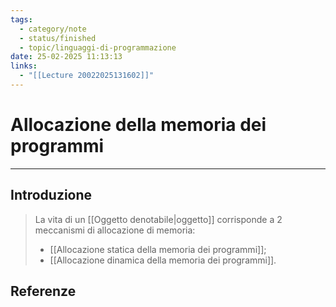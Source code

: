 ```yaml
---
tags:
  - category/note
  - status/finished
  - topic/linguaggi-di-programmazione
date: 25-02-2025 11:13:13
links:
  - "[[Lecture 20022025131602]]"
---
```

# Allocazione della memoria dei programmi
---
## Introduzione
> La vita di un [[Oggetto denotabile|oggetto]] corrisponde a 2 meccanismi di allocazione di memoria:
> - [[Allocazione statica della memoria dei programmi]];
> - [[Allocazione dinamica della memoria dei programmi]].

## Referenze